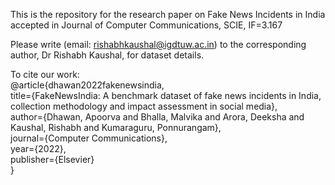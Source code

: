 This is the repository for the research paper on Fake News Incidents in India accepted in Journal of Computer Communications, SCIE, IF=3.167

Please write (email: rishabhkaushal@igdtuw.ac.in) to the corresponding author, Dr Rishabh Kaushal, for dataset details.

To cite our work:<br>
@article{dhawan2022fakenewsindia,<br>
  title={FakeNewsIndia: A benchmark dataset of fake news incidents in India, collection methodology and impact assessment in social media},<br>
  author={Dhawan, Apoorva and Bhalla, Malvika and Arora, Deeksha and Kaushal, Rishabh and Kumaraguru, Ponnurangam},<br>
  journal={Computer Communications},<br>
  year={2022},<br>
  publisher={Elsevier}<br>
}
